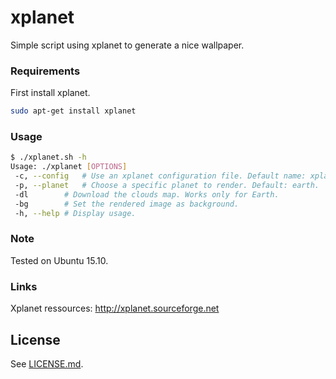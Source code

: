 # xplanet

Simple script using xplanet to generate a nice wallpaper.

### Requirements

First install xplanet.

```sh
sudo apt-get install xplanet
```

### Usage

```sh
$ ./xplanet.sh -h
Usage: ./xplanet [OPTIONS]
 -c, --config	# Use an xplanet configuration file. Default name: xplanet.config.
 -p, --planet	# Choose a specific planet to render. Default: earth.
 -dl		# Download the clouds map. Works only for Earth.
 -bg		# Set the rendered image as background.
 -h, --help	# Display usage.
```

### Note

Tested on Ubuntu 15.10.

### Links

Xplanet ressources: http://xplanet.sourceforge.net

## License

See [LICENSE.md](./LICENSE.md).
